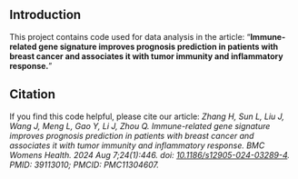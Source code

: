 ## Introduction
This project contains code used for data analysis in the article: “**Immune-related gene signature improves prognosis prediction in patients with breast cancer and associates it with tumor immunity and inflammatory response.**”

## Citation
If you find this code helpful, please cite our article:
_Zhang H, Sun L, Liu J, Wang J, Meng L, Gao Y, Li J, Zhou Q. Immune-related gene signature improves prognosis prediction in patients with breast cancer and associates it with tumor immunity and inflammatory response. BMC Womens Health. 2024 Aug 7;24(1):446. doi: [10.1186/s12905-024-03289-4](https://doi.org/10.1186/s12905-024-03289-4). PMID: 39113010; PMCID: PMC11304607._


